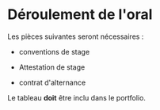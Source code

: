 # Déroulement de l'oral

Les pièces suivantes seront nécessaires :

- conventions de stage

- Attestation de stage

- contrat d'alternance

Le tableau **doit** être inclu dans le portfolio.
